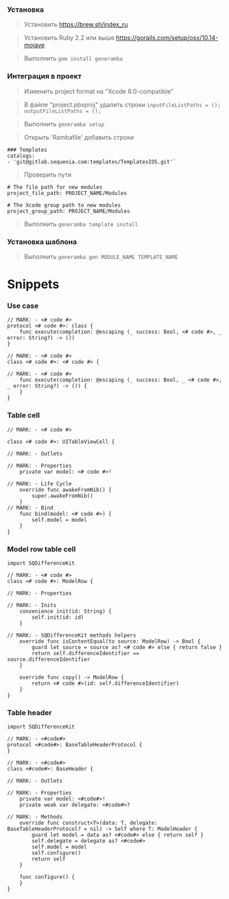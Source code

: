 ### Установка
> Установить https://brew.sh/index_ru

> Установить Ruby 2.2 или выше https://gorails.com/setup/osx/10.14-mojave

> Выполнить `gem install generamba`

### Интеграция в проект

> Изменить project format на "Xcode 8.0-compatible"

> В файле "project.pbxproj" удалить строки `inputFileListPaths = ();` `outputFileListPaths = ();`

> Выполнить `generamba setup`

> Открыть 'Rambafile' добавить строки

```
### Templates
catalogs:
- 'git@gitlab.sequenia.com:templates/TemplatesIOS.git'`
```
> Проверить пути

```
# The file path for new modules
project_file_path: PROJECT_NAME/Modules

# The Xcode group path to new modules
project_group_path: PROJECT_NAME/Modules
```

> Выполнить `generamba template install`

### Установка шаблона
> Выполнить `generamba gen MODULE_NAME TEMPLATE_NAME`

# Snippets

### Use case

```
// MARK: - <# code #>
protocol <# code #>: class {
    func execute(completion: @escaping (_ success: Bool, <# code #>, _ error: String?) -> ())
}

// MARK: - <# code #>
class <# code #>: <# code #> {
    
// MARK: - <# code #>
    func execute(completion: @escaping (_ success: Bool, _ <# code #>, _ error: String?) -> ()) {
    }
}

```

### Table cell 

```
// MARK: - <# code #>

class <# code #>: UITableViewCell {

// MARK: - Outlets

// MARK: - Properties
    private var model: <# code #>!

// MARK: - Life Cycle
    override func awakeFromNib() {
        super.awakeFromNib()
    }
// MARK: - Bind
    func bind(model: <# code #>) {
        self.model = model
    }
}
```

### Model row table cell

```
import SQDifferenceKit

// MARK: - <# code #>
class <# code #>: ModelRow {

// MARK: - Properties

// MARK: - Inits
    convenience init(id: String) {
        self.init(id: id)
    }

// MARK: - SQDifferenceKit methods helpers
    override func isContentEqual(to source: ModelRow) -> Bool {
        guard let source = source as? <# code #> else { return false }
        return self.differenceIdentifier == source.differenceIdentifier
    }

    override func copy() -> ModelRow {
        return <# code #>(id: self.differenceIdentifier)
    }
}
```

### Table header

```
import SQDifferenceKit

// MARK: - <#code#>
protocol <#code#>: BaseTableHeaderProtocol {
}

// MARK: - <#code#>
class <#code#>: BaseHeader {

// MARK: - Outlets

// MARK: - Properties
    private var model: <#code#>!
    private weak var delegate: <#code#>?

// MARK: - Methods
    override func construct<T>(data: T, delegate: BaseTableHeaderProtocol? = nil) -> Self where T: ModelHeader {
        guard let model = data as? <#code#> else { return self }
        self.delegate = delegate as? <#code#>
        self.model = model
        self.configure()
        return self
    }
    
    func configure() {
    }
}
```
